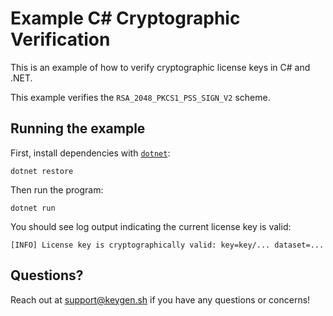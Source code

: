 # Example C# Cryptographic Verification

This is an example of how to verify cryptographic license keys in C# and .NET.

This example verifies the `RSA_2048_PKCS1_PSS_SIGN_V2` scheme.

## Running the example

First, install dependencies with [`dotnet`](https://docs.microsoft.com/en-us/dotnet/core/tools/dotnet):

```
dotnet restore
```

Then run the program:

```
dotnet run
```

You should see log output indicating the current license key is valid:

```
[INFO] License key is cryptographically valid: key=key/... dataset=...
```

## Questions?

Reach out at [support@keygen.sh](mailto:support@keygen.sh) if you have any
questions or concerns!

